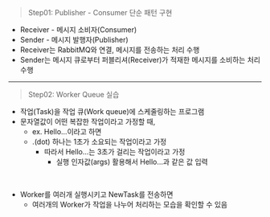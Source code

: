 > Step01: Publisher - Consumer 단순 패턴 구현

* Receiver - 메시지 소비자(Consumer)
* Sender - 메시지 발행자(Publisher)
* Receiver는 RabbitMQ와 연결, 메시지를 전송하는 처리 수행
* Sender는 메시지 큐로부터 퍼블리셔(Receiver)가 적재한 메시지를 소비하는 처리 수행

---

> Step02: Worker Queue 실습

* 작업(Task)을 작업 큐(Work queue)에 스케줄링하는 프로그램
* 문자열값이 어떤 복잡한 작업이라고 가정할 때,
  * ex. Hello...이라고 하면
  * .(dot) 하나는 1초가 소요되는 작업이라고 가정
    * 따라서 Hello...는 3초가 걸리는 작업이라고 가정
        * 실행 인자값(args) 활용해서 Hello...과 같은 값 입력
</br>


* Worker를 여러개 실행시키고 NewTask를 전송하면
  * 여러개의 Worker가 작업을 나누어 처리하는 모습을 확인할 수 있음
